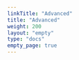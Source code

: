 ```yaml
---
linkTitle: "Advanced"
title: "Advanced"
weight: 200
layout: "empty"
type: "docs"
empty_page: true
---
```

